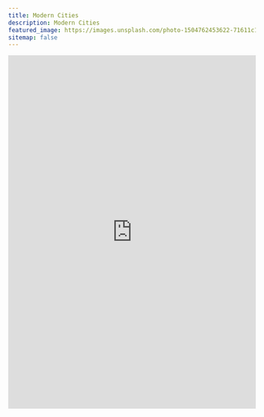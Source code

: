 ```yaml
---
title: Modern Cities
description: Modern Cities
featured_image: https://images.unsplash.com/photo-1504762453622-71611c124797
sitemap: false
---
```



<iframe width="100%" height="720" src="https://www.youtube.com/embed/tI3kkk2JdoI" title="This Ponzi Scheme Might END Suburban Prosperity" frameborder="0" allow="accelerometer; autoplay; clipboard-write; encrypted-media; gyroscope; picture-in-picture; web-share" allowfullscreen>

</iframe>

